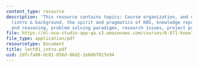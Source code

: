 ```yaml
---
content_type: resource
description: 'This resource contains topics: Course organization, and course outline
  (intro & background, the spirit and pragmatics of KBS, knowledge representations
  and reasoning, problem solving paradigms, research issues, project presentations).'
file: https://ol-ocw-studio-app-qa.s3.amazonaws.com/courses/6-871-knowledge-based-applications-systems-spring-2005/2dfcfa88dc81856d86d21e0d67017e94_lect01_intro.pdf
file_type: application/pdf
resourcetype: Document
title: lect01_intro.pdf
uid: 2dfcfa88-dc81-856d-86d2-1e0d67017e94
---
```

